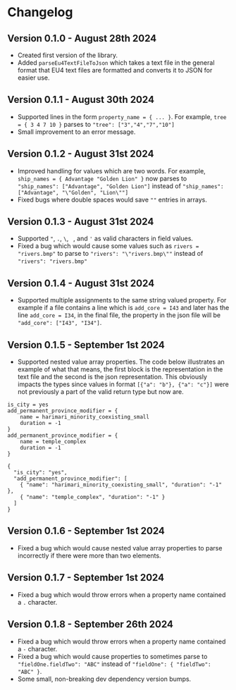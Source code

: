 # Changelog

## Version 0.1.0 - August 28th 2024

- Created first version of the library.
- Added `parseEu4TextFileToJson` which takes a text file in the general format that EU4 text files are formatted and converts it to JSON for easier use.

## Version 0.1.1 - August 30th 2024

- Supported lines in the form `property_name = { ... }`. For example, `tree = { 3 4 7 10 }` parses to `"tree": ["3","4","7","10"]`
- Small improvement to an error message.

## Version 0.1.2 - August 31st 2024

- Improved handling for values which are two words. For example, `ship_names = { Advantage "Golden Lion" }` now parses to `"ship_names": ["Advantage", "Golden Lion"]` instead of `"ship_names": ["Advantage", "\"Golden", "Lion\""]`
- Fixed bugs where double spaces would save `""` entries in arrays.

## Version 0.1.3 - August 31st 2024

- Supported `"`, `.`, `\`, ` `, and `'` as valid characters in field values.
- Fixed a bug which would cause some values such as `rivers = "rivers.bmp"` to parse to `"rivers": "\"rivers.bmp\""` instead of `"rivers": "rivers.bmp"`

## Version 0.1.4 - August 31st 2024

- Supported multiple assignments to the same string valued property. For example if a file contains a line which is `add_core = I43` and later has the line `add_core = I34`, in the final file, the property in the json file will be `"add_core": ["I43", "I34"]`.

## Version 0.1.5 - September 1st 2024

- Supported nested value array properties. The code below illustrates an example of what that means, the first block is the representation in the text file and the second is the json representation. This obviously impacts the types since values in format `[{"a": "b"}, {"a": "c"}]` were not previously a part of the valid return type but now are.
```
is_city = yes
add_permanent_province_modifier = {
	name = harimari_minority_coexisting_small
	duration = -1
}
add_permanent_province_modifier = {
	name = temple_complex
	duration = -1
}
```

```
{
  "is_city": "yes",
  "add_permanent_province_modifier": [
    { "name": "harimari_minority_coexisting_small", "duration": "-1" },
    { "name": "temple_complex", "duration": "-1" }
  ]
}
```

## Version 0.1.6 - September 1st 2024

- Fixed a bug which would cause nested value array properties to parse incorrectly if there were more than two elements.

## Version 0.1.7 - September 1st 2024

- Fixed a bug which would throw errors when a property name contained a `.` character.

## Version 0.1.8 - September 26th 2024

- Fixed a bug which would throw errors when a property name contained a `-` character.
- Fixed a bug which would cause properties to sometimes parse to `"fieldOne.fieldTwo": "ABC"` instead of `"fieldOne": { "fieldTwo": "ABC" }`.
- Some small, non-breaking dev dependency version bumps.